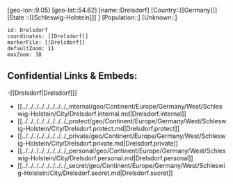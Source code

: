 ﻿---
location: [54.62,9.05]
mapzoom: [7,12] 
mapmarker: city 
type: City
tags:
- geo/City


SpocWebEntityId: 29878
isDeleted: false
confidential: public

---
[geo-lon::9.05]
[geo-lat::54.62]
[name::Drelsdorf]
[Country::[[Germany]]]
[State ::[[Schleswig-Holstein]]] ]
[Population::]
[Unknown::]


```leaflet
id: Drelsdorf
coordinates: [[Drelsdorf]]
markerFile: [[Drelsdorf]]
defaultZoom: 11 
maxZoom: 18
```


## Confidential Links & Embeds: 
-[[Drelsdorf|Drelsdorf]]] 
- [[../../../../../../../../_internal/geo/Continent/Europe/Germany/West/Schleswig-Holstein/City/Drelsdorf.internal.md|Drelsdorf.internal]] 
- [[../../../../../../../../_protect/geo/Continent/Europe/Germany/West/Schleswig-Holstein/City/Drelsdorf.protect.md|Drelsdorf.protect]] 
- [[../../../../../../../../_private/geo/Continent/Europe/Germany/West/Schleswig-Holstein/City/Drelsdorf.private.md|Drelsdorf.private]] 
- [[../../../../../../../../_personal/geo/Continent/Europe/Germany/West/Schleswig-Holstein/City/Drelsdorf.personal.md|Drelsdorf.personal]] 
- [[../../../../../../../../_secret/geo/Continent/Europe/Germany/West/Schleswig-Holstein/City/Drelsdorf.secret.md|Drelsdorf.secret]] 
